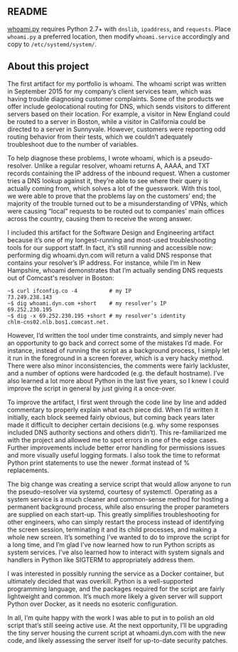 ## README

[whoami.py](https://github.com/jhutchinsnh/jhutchinsnh.github.io/tree/master/whoami) requires Python 2.7+ with `dnslib`, `ipaddress`, and `requests`. Place `whoami.py` a preferred location, then modify `whoami.service` accordingly and copy to `/etc/systemd/system/`.

## About this project

The first artifact for my portfolio is whoami. The whoami script was written in September 2015 for my company’s client services team, which was having trouble diagnosing customer complaints. Some of the products we offer include geolocational routing for DNS, which sends visitors to different servers based on their location. For example, a visitor in New England could be routed to a server in Boston, while a visitor in California could be directed to a server in Sunnyvale. However, customers were reporting odd routing behavior from their tests, which we couldn’t adequately troubleshoot due to the number of variables.

To help diagnose these problems, I wrote whoami, which is a pseudo-resolver. Unlike a regular resolver, whoami returns A, AAAA, and TXT records containing the IP address of the inbound request. When a customer tries a DNS lookup against it, they’re able to see where their query is actually coming from, which solves a lot of the guesswork. With this tool, we were able to prove that the problems lay on the customers’ end; the majority of the trouble turned out to be a misunderstanding of VPNs, which were causing “local” requests to be routed out to companies’ main offices across the country, causing them to receive the wrong answer.

I included this artifact for the Software Design and Engineering artifact because it’s one of my longest-running and most-used troubleshooting tools for our support staff. In fact, it’s still running and accessible now: performing dig whoami.dyn.com will return a valid DNS response that contains your resolver’s IP address. For instance, while I’m in New Hampshire, whoami demonstrates that I’m actually sending DNS requests out of Comcast's resolver in Boston:

```
~$ curl ifconfig.co -4          # my IP
73.249.238.143
~$ dig whoami.dyn.com +short    # my resolver’s IP
69.252.230.195
~$ dig -x 69.252.230.195 +short # my resolver’s identity
chlm-cns02.nlb.bos1.comcast.net.         
```

However, I’d written the tool under time constraints, and simply never had an opportunity to go back and correct some of the mistakes I’d made. For instance, instead of running the script as a background process, I simply let it run in the foreground in a screen forever, which is a very hacky method. There were also minor inconsistencies, the comments were fairly lackluster, and a number of options were hardcoded (e.g. the default hostname). I’ve also learned a lot more about Python in the last five years, so I knew I could improve the script in general by just giving it a once-over.

To improve the artifact, I first went through the code line by line and added commentary to properly explain what each piece did. When I’d written it initially, each block seemed fairly obvious, but coming back years later made it difficult to decipher certain decisions (e.g. why some responses included DNS authority sections and others didn’t). This re-familiarized me with the project and allowed me to spot errors in one of the edge cases. Further improvements include better error handling for permissions issues and more visually useful logging formats. I also took the time to reformat Python print statements to use the newer .format instead of % replacements.

The big change was creating a service script that would allow anyone to run the pseudo-resolver via systemd, courtesy of systemctl. Operating as a system service is a much cleaner and common-sense method for hosting a permanent background process, while also ensuring the proper parameters are supplied on each start-up. This greatly simplifies troubleshooting for other engineers, who can simply restart the process instead of identifying the screen session, terminating it and its child processes, and making a whole new screen. It’s something I’ve wanted to do to improve the script for a long time, and I’m glad I’ve now learned how to run Python scripts as system services. I’ve also learned how to interact with system signals and handlers in Python like SIGTERM to appropriately address them.

I was interested in possibly running the service as a Docker container, but ultimately decided that was overkill. Python is a well-supported programming language, and the packages required for the script are fairly lightweight and common. It’s much more likely a given server will support Python over Docker, as it needs no esoteric configuration.

In all, I’m quite happy with the work I was able to put in to polish an old script that’s still seeing active use. At the next opportunity, I’ll be upgrading the tiny server housing the current script at whoami.dyn.com with the new code, and likely assessing the server itself for up-to-date security patches.
